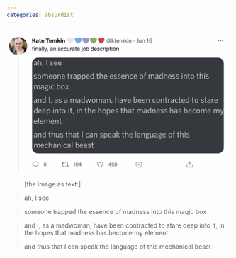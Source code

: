 ```yaml
---
categories: absurdist
---
```



![job](https://raw.githubusercontent.com/muneer78/muneer78.github.io/master/images/madness.png)


> [the image as text:]

> ah, I see

> someone trapped the essence of madness into this magic box

> and I, as a madwoman, have been contracted to stare deep into it, in the hopes that madness has become my element

> and thus that I can speak the language of this mechanical beast


